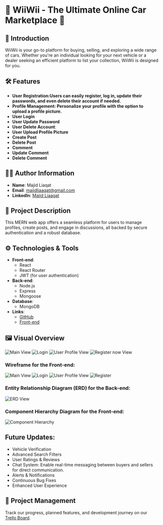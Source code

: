 # 🚗 WiiWii - The Ultimate Online Car Marketplace 🚗

## 🌟 Introduction

WiiWii is your go-to platform for buying, selling, and exploring a wide range of cars. Whether you're an individual looking for your next vehicle or a dealer seeking an efficient platform to list your collection, WiiWii is designed for you.

## 🛠 Features

- **User Registration:Users can easily register, log in, update their passwords, and even delete their account if needed.**
- **Profile Management: Personalize your profile with the option to upload a profile picture.**
- **User Login**
- **User Update Password**
- **User Delete Account**:
- **User Upload Profile Picture**
- **Create Post**
- **Delete Post**
- **Comment**
- **Update Comment**
- **Delete Comment**

## 🙋‍♂️ Author Information

- **Name**: Majid Liaqat
- **Email**: [majidliaaqat@gmail.com](mailto:majidliaaqat@gmail.com)
- **LinkedIn**: [Majid Liaaqat](https://www.linkedin.com/in/majidliaaqat)

## 📜 Project Description

This MERN web app offers a seamless platform for users to manage profiles, create posts, and engage in discussions, all backed by secure authentication and a robust database.

## ⚙️ Technologies & Tools

- **Front-end**:
  - React
  - React Router
  - JWT (for user authentication)
- **Back-end**:
  - Node.js
  - Express
  - Mongoose
- **Database**:
  - MongoDB
- **Links**:
  - [GitHub](https://github.com/majidliaaqat)
  - [Front-end](https://github.com/majidliaaqat/wiiwii-client/)

## 🖼 Visual Overview

![Main View](./Public/4.png)
![Login](./Public/6.png)
![User Profile View](./Public/2.png)
![Register now View](./Public/3.png)

### Wireframe for the Front-end:

![Main View](./Public/Main.png)
![Login](./Public/LOGIN.png)
![User Profile View](./Public/User%20Profile.png)
![Register](./Public/REGISTER%20.png)

### Entity Relationship Diagram (ERD) for the Back-end:

![ERD View](./Public/ERD.png)

### Component Hierarchy Diagram for the Front-end:

![Component Hierarchy](./Public/Component%20Hierarchy%20Diagram.png)

## Future Updates:

- Vehicle Verification
- Advanced Search Filters
- User Ratings & Reviews
- Chat System: Enable real-time messaging between buyers and sellers for direct communication.
- Alerts & Notifications
- Continuous Bug Fixes
- Enhanced User Experience

## 📌 Project Management

Track our progress, planned features, and development journey on our [Trello Board](https://trello.com/b/nuHI8ar3/wiiwii).

